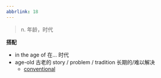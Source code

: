 ```yaml
---
abbrlink: 18
---
```

> n. 年龄，时代

**搭配**

- in the age of 在... 时代
- age-old 古老的 story / problem / tradition 长期的/难以解决
	- [conventional](conventional.md)